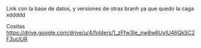 Link con la base de datos, y versiones de otras branh ya que quedo la caga xddddd

Cositas 
https://drive.google.com/drive/u/4/folders/1_zFfw3le_nw8w6UyIU46QkSC2F3uclUR
